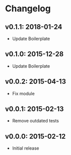 # Changelog

## v0.1.1: 2018-01-24

- Update Boilerplate

## v0.1.0: 2015-12-28

- Update Boilerplate

## v0.0.2: 2015-04-13

- Fix module

## v0.0.1: 2015-02-13

- Remove outdated tests

## v0.0.0: 2015-02-12

- Initial release
